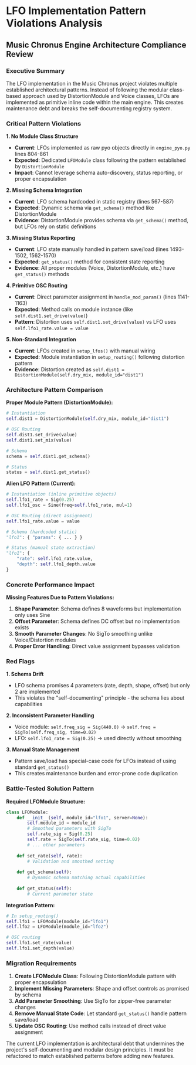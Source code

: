 # LFO Implementation Pattern Violations Analysis
## Music Chronus Engine Architecture Compliance Review

### Executive Summary
The LFO implementation in the Music Chronus project violates multiple established architectural patterns. Instead of following the modular class-based approach used by DistortionModule and Voice classes, LFOs are implemented as primitive inline code within the main engine. This creates maintenance debt and breaks the self-documenting registry system.

### Critical Pattern Violations

**1. No Module Class Structure**
- **Current**: LFOs implemented as raw pyo objects directly in `engine_pyo.py` lines 804-861
- **Expected**: Dedicated `LFOModule` class following the pattern established by `DistortionModule`
- **Impact**: Cannot leverage schema auto-discovery, status reporting, or proper encapsulation

**2. Missing Schema Integration**
- **Current**: LFO schema hardcoded in static registry (lines 567-587)
- **Expected**: Dynamic schema via `get_schema()` method like DistortionModule
- **Evidence**: DistortionModule provides schema via `get_schema()` method, but LFOs rely on static definitions

**3. Missing Status Reporting**
- **Current**: LFO state manually handled in pattern save/load (lines 1493-1502, 1562-1570)
- **Expected**: `get_status()` method for consistent state reporting
- **Evidence**: All proper modules (Voice, DistortionModule, etc.) have `get_status()` methods

**4. Primitive OSC Routing**
- **Current**: Direct parameter assignment in `handle_mod_param()` (lines 1141-1163)
- **Expected**: Method calls on module instance (like `self.dist1.set_drive(value)`)
- **Pattern**: Distortion uses `self.dist1.set_drive(value)` vs LFO uses `self.lfo1_rate.value = value`

**5. Non-Standard Integration**
- **Current**: LFOs created in `setup_lfos()` with manual wiring
- **Expected**: Module instantiation in `setup_routing()` following distortion pattern
- **Evidence**: Distortion created as `self.dist1 = DistortionModule(self.dry_mix, module_id="dist1")`

### Architecture Pattern Comparison

**Proper Module Pattern (DistortionModule):**
```python
# Instantiation
self.dist1 = DistortionModule(self.dry_mix, module_id="dist1")

# OSC Routing  
self.dist1.set_drive(value)
self.dist1.set_mix(value)

# Schema
schema = self.dist1.get_schema()

# Status
status = self.dist1.get_status()
```

**Alien LFO Pattern (Current):**
```python
# Instantiation (inline primitive objects)
self.lfo1_rate = Sig(0.25)
self.lfo1_osc = Sine(freq=self.lfo1_rate, mul=1)

# OSC Routing (direct assignment)
self.lfo1_rate.value = value

# Schema (hardcoded static)
"lfo1": { "params": { ... } }

# Status (manual state extraction)
"lfo1": {
    "rate": self.lfo1_rate.value,
    "depth": self.lfo1_depth.value
}
```

### Concrete Performance Impact

**Missing Features Due to Pattern Violations:**
1. **Shape Parameter**: Schema defines 8 waveforms but implementation only uses Sine
2. **Offset Parameter**: Schema defines DC offset but no implementation exists  
3. **Smooth Parameter Changes**: No SigTo smoothing unlike Voice/Distortion modules
4. **Proper Error Handling**: Direct value assignment bypasses validation

### Red Flags

**1. Schema Drift**
- LFO schema promises 4 parameters (rate, depth, shape, offset) but only 2 are implemented
- This violates the "self-documenting" principle - the schema lies about capabilities

**2. Inconsistent Parameter Handling**  
- Voice module: `self.freq_sig = Sig(440.0)` → `self.freq = SigTo(self.freq_sig, time=0.02)`
- LFO: `self.lfo1_rate = Sig(0.25)` → used directly without smoothing

**3. Manual State Management**
- Pattern save/load has special-case code for LFOs instead of using standard `get_status()`
- This creates maintenance burden and error-prone code duplication

### Battle-Tested Solution Pattern

**Required LFOModule Structure:**
```python
class LFOModule:
    def __init__(self, module_id="lfo1", server=None):
        self.module_id = module_id
        # Smoothed parameters with SigTo
        self.rate_sig = Sig(0.25)
        self.rate = SigTo(self.rate_sig, time=0.02)
        # ... other parameters
        
    def set_rate(self, rate):
        # Validation and smoothed setting
        
    def get_schema(self):
        # Dynamic schema matching actual capabilities
        
    def get_status(self):
        # Current parameter state
```

**Integration Pattern:**
```python
# In setup_routing()
self.lfo1 = LFOModule(module_id="lfo1") 
self.lfo2 = LFOModule(module_id="lfo2")

# OSC routing
self.lfo1.set_rate(value)
self.lfo1.set_depth(value)
```

### Migration Requirements

1. **Create LFOModule Class**: Following DistortionModule pattern with proper encapsulation
2. **Implement Missing Parameters**: Shape and offset controls as promised by schema  
3. **Add Parameter Smoothing**: Use SigTo for zipper-free parameter changes
4. **Remove Manual State Code**: Let standard `get_status()` handle pattern save/load
5. **Update OSC Routing**: Use method calls instead of direct value assignment

The current LFO implementation is architectural debt that undermines the project's self-documenting and modular design principles. It must be refactored to match established patterns before adding new features.
